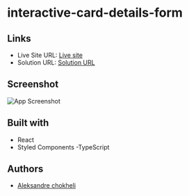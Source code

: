 # interactive-card-details-form


## Links

- Live Site URL: [Live site](https://interactive-card-details-form-black.vercel.app/)
- Solution URL: [Solution URL](https://github.com/aleksandrre/interactive-card-details-form)

## Screenshot
![App Screenshot](https://user-images.githubusercontent.com/108459639/224088563-e6fb549c-87e5-4c7f-83f6-7f792fb1b1b7.jpg)
## Built with
- React
- Styled Components
-TypeScript
## Authors
- [Aleksandre chokheli](https://github.com/aleksandrre)
